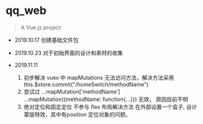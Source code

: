 # qq_web

> A Vue.js project

- 2019.10.17
  创建基础文件包
  
- 2019.10.23
  对于初始界面的设计和素材的收集

- 2019.11.11
  1. 初步解决 vuex 中 mapMutations 无法访问方法，解决方法采用 this.$store.commit("/homeSwitch/methodName")
  2. 尝试过 ...mapMutation['methodName'] ...mapMutation({methodName: function{...}}) 无效， 原因目前不明
  3. 绝对定位和固定定位 不参与 flex 布局解决方法 在外部设置一个盒子, 设计蒙版特效，其中有position 定位对象的问题。